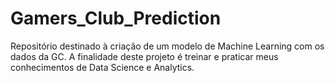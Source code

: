 # Gamers_Club_Prediction
Repositório destinado à criação de um modelo de Machine Learning com os dados da GC. A finalidade deste projeto é treinar e praticar meus conhecimentos de Data Science e Analytics.
